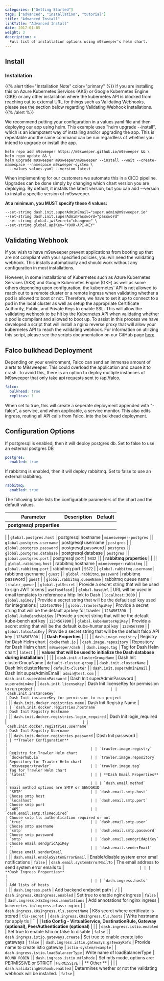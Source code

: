 ```yaml
---
categories: ["Getting Started"]
tags: ["advanced", "installation", "tutorial"]
title: "Advanced Install"
linkTitle: "Advanced Install"
date: 2017-01-05
weight: 3
description: >
  Full list of installation options using m9sweeper's helm chart.
---
```


## Install

### Installation

{{% alert title="Installation Note" color="primary" %}}
If you are installing this on Azure Kubernetes Services (AKS) or Google Kubernetes Engine (GKE) or any other installation where the kubernetes API is blocked from reaching
out to external URL for things such as Validating Webhooks, please see the section below regarding Validating Webhook installations.
{{% /alert %}}

We recommend putting your configuration in a values.yaml file and then deploying our app using helm. This
example uses "helm upgrade --install", which is an idempotent way of installing and/or upgrading the app. This
is repeatable and the same command can be run regardless of whether you intend to upgrade or install the app.

    helm repo add m9sweeper https://m9sweeper.github.io/m9sweeper && \
    helm repo update && \
    helm upgrade m9sweeper m9sweeper/m9sweeper --install --wait --create-namespace --namespace m9sweeper-system \
      --values values.yaml --version latest

When implementing for our customers we automate this in a CICD pipeline. Upgrades can be done simply by changing
which chart version you are deploying. By default, it installs the latest version, but you can add
--version to install a specific version of m9sweeper.

**At a minimum, you MUST specify these 4 values:**

    --set-string dash.init.superAdminEmail="super.admin@m9sweeper.io"
    --set-string dash.init.superAdminPassword="password"
    --set-string global.jwtSecret="changeme" \
    --set-string global.apiKey="YOUR-API-KEY"

## Validating Webhook

If you wish to have m9sweeper prevent applications from booting up that are not compliant with your specified
policies, you will need the validating webhook. This installs automatically and should work without any configuration in most installations.

However, in some installations of Kubernetes such as Azure Kubernetes Services (AKS) and Google Kubernetes Engine (GKE) as well as some others depending upon configuration, the kubernetes' API is not allowed to reach out to a remote cluster or
a remote ingress when validating whether a pod is allowed to boot or not. Therefore, we have to set it up to connect to a pod in the local cluster as well as setup the appropriate Certificate Authority, Public, and Private Keys to enable SSL.
This will allow the validating webhook to be hit by the Kubernetes API when validating whether a pod is compliant and allowed to boot up. To assist in this process we have developed a script that will install a nginx reverse proxy that will allow
your kubernetes API to reach the validating webhook. For information on utilizing this script, please see the scripts documentation on our GitHub page [here](https://github.com/m9sweeper/m9sweeper/blob/main/dash/backend/scripts/proxy-webhook/README.md).

## Falco bulkhead Deployment

Depending on your environment, Falco can send an immense amount of alerts to M9sweeper. This could overload the application
and cause it to crash. To avoid this, there is an option to deploy multiple instances of M9sweeper that only take api requests sent to /api/falco.

```yaml
falco:
  bulkhead: true
  replicas: 1
```

When set to true, this will create a seperate deployment appended with "-falco", a service, and when applicable, a service monitor.
This also edits ingress, routing all API calls from Falco, into the bulkhead deployment.


## Configuration Options

If postgresql is enabled, then it will deploy postgres db. Set to false to use an external postgres DB
```yaml
postgres:
  enabled: true
```

If rabbitmq is enabled, then it will deploy rabbitmq. Set to false to use an external rabbitmq.
```yaml
rabbitmq:
  enabled: true
```

The following table lists the configurable parameters of the chart and the default values.


| Parameter                                                                                             | Description                                                                    | Default                              |
|-------------------------------------------------------------------------------------------------------|--------------------------------------------------------------------------------|--------------------------------------|
| **postgresql properties**                                                                             |                                                                                |                                      |
|
| `global.postgres.host`                                                                                | postgresql hostname                                                            | `minesweeper-postgres`               |
| `global.postgres.username`                                                                            | postgresql username                                                            | `postgres`                           |
| `global.postgres.password`                                                                            | postgresql password                                                            | `postgres`                           |
| `global.postgres.database`                                                                            | postgresql database                                                            | `postgres`                           |
| `global.postgres.port`                                                                                | postgresql port                                                                | `5432`                               |
|
| **rabbitmq properties**                                                                               |                                                                                |                                      |
|
| `global.rabbitmq.host`                                                                                | rabbitmq hostname                                                              | `minesweeper-rabbitmq`               |
| `global.rabbitmq.port`                                                                                | rabbitmq port                                                                  | `5672`                               |
| `global.rabbitmq.username`                                                                            | rabbitmq username                                                              | `guest`                              |
| `global.rabbitmq.password`                                                                            | rabbitmq password                                                              | `guest`                              |
| `global.rabbitmq.queueName`                                                                           | rabbitmq queue name                                                            | `trawler_queue`                      |
| `global.jwtSecret`                                                                                    | Provide a secret string that will be used to sign JWT tokens                   | `asdfasdfasd`                        |
| `global.baseUrl`                                                                                      | URL will be used in email templates to reference a http link to Dash           | `localhost:3000`                     |
| `global.apiKey`                                                                                       | Provide a secret string that will be the default api key used for integrations | `1234567890`                         |
| `global.trawlerApiKey`                                                                                | Provide a secret string that will be the default api key for trawler           | `1234567890`                         |
| `global.kubeBenchApiKey`                                                                              | Provide a secret string that will be the default kube-bench api key            | `1234567890`                         |
| `global.kubeHunterApiKey`                                                                             | Provide a secret string that will be the default kube-hunter api key           | `1234567890`                         |
| `global.falcoApiKey`                                                                                  | Provide a secret string that will be the default falco API key                 | `1234567890`                         |
|
| **Dash Properties**                                                                                   |                                                                                |                                      |
|
| `dash.image.registry`                                                                                 | Registry for Dash Helm chart                                                   | `dockerhub.io`                       |
| `dash.image.repository`                                                                               | Repository for Dash Helm chart                                                 | `m9sweeper/dash`                     |
| `dash.image.tag`                                                                                      | Tag for Dash Helm chart                                                        | `latest`                             |
|
| **values that will be used to initialize the Dash database during installation**                      |                                                                                |                                      |
|
| `dash.init.clusterGroupName`                                                                          | Dash Init clusterGroupName                                                     | `default-cluster-group`              |
| `dash.init.clusterName`                                                                               | Dash Init clusterName                                                          | `default-cluster`                    |
| `dash.init.superAdminEmail`                                                                           | Dash Init superAdminEmail                                                      | `admin@test.com`                     |
| `dash.init.superAdminPassword`                                                                        | Dash Init superAdminPassword                                                   | `superadmin4me`                      |
| `dash.init.licenseKey`                                                                                | Dash Init licenseKey for permission to run project                             | ``                                   |
| `dash.init.instanceKey`                                                                               | Dash Init instanceKey for permission to run project                            | ``                                   |
| `dash.init.docker.registries.name`                                                                    | Dash Init Registry Name                                                        | ``                                   |
| `dash.init.docker.registries.hostname`                                                                | Dash Init Registry Hostname                                                    | ``                                   |
| `dash.init.docker.registries.login_required`                                                          | Dash Init login_required                                                       | ``                                   |
| `dash.init.docker.registries.username`                                                                | Dash Init Registry Username                                                    | ``                                   |
| `dash.init.docker.registries.password`                                                                | Dash Init password                                                             | ``                                   |
| **Trawler Configuration**                                                                             |                                                                                |                                      |
| `trawler.image.registry`                                                                              | Registry for Trawler Helm chart                                                | `dockerhub.io`                       |
| `trawler.image.repository`                                                                            | Repository for Trawler Helm chart                                              | `m9sweeper/trawler`                  |
| `trawler.image.tag`                                                                                   | Tag for Trawler Helm chart                                                     | `latest`                             |
|
| **Dash Email Properties**                                                                             |                                                                                |                                      |
|
| `dash.email.method`                                                                                   | Email method options are SMTP or SENDGRID                                      | `SMTP`                               |
| `dash.email.smtp.host`                                                                                | Choose smtp host                                                               | `localhost`                          |
| `dash.email.smtp.port`                                                                                | Choose smtp port                                                               | `465`                                |
| `dash.email.smtp.tlsRequired`                                                                         | Choose smtp tls authentication required or not                                 | `true`                               |
| `dash.email.smtp.user`                                                                                | Choose smtp username                                                           | `smtp`                               |
| `dash.email.smtp.password`                                                                            | Choose smtp password                                                           | `smtp`                               |
| `dash.email.sendgridApiKey`                                                                           | Choose email sendgridApiKey                                                    | ''                                   |
| `dash.email.senderEmail`                                                                              | Choose email senderEmail                                                       | ``                                   |
| `dash.email.enableSystemErrorEmail`                                                                   | Enable/disable system error email notifications                                | `false`                              |
| `dash.email.systemErrorMailTo`                                                                        | The email address to send system error emails to                               | ``                                   |
|
| **Dash Ingress Properties**                                                                           |                                                                                |                                      |
|
| `dash.ingress.hosts`                                                                                  | Add lists of hosts                                                             | ``                                   |
| `dash.ingress.path`                                                                                   | Add backend endpoint path                                                      | `/`                                  |
| `dash.ingress.k8sIngress.enabled`                                                                     | Set true to enable nginx ingress                                               | `false`                              |
| `dash.ingress.k8sIngress.annotations`                                                                 | Add annotations for nginx ingress                                              | `kubernetes.io/ingress.class: nginx` |
| `dash.ingress.k8sIngress.tls.secretName`                                                              | K8s secret where certificate is stored                                         | `tls-secret`                         |
| `dash.ingress.k8sIngress.tls.hosts`                                                                   | Write hostname for apply tls                                                   | ``                                   |
| **Istio Config - VirtualService, DestinationRule, Gateway (optional), PeerAuthentication (optional)** |                                                                                |                                      |
| `dash.ingress.istio.enabled`                                                                          | Set true to enable Istio or false to disable                                   | `false`                              |
| `dash.ingress.istio.gateways.create`                                                                  | Set true to enable create istio gateways                                       | `false`                              |
| `dash.ingress.istio.gateways.gatewayRefs`                                                             | Provide name to create istio gateway                                           | `istio-system/example`               |
| `dash.ingress.istio.loadBalancerType`                                                                 | Write name of loadBalancerType                                                 | `ROUND_ROBIN`                        |
| `dash.ingress.istio.mtlsMode`                                                                         | Set mtls mode, options are: PERMISSIVE or STRICT                               | `PERMISSIVE`                         |
| ** Other **                                                                                           |                                                                                |                                      |
| `dash.validatingWebhook.enabled`                                                                      | Determines whether or not the validating webhook will be installed.            | `false`                              |
